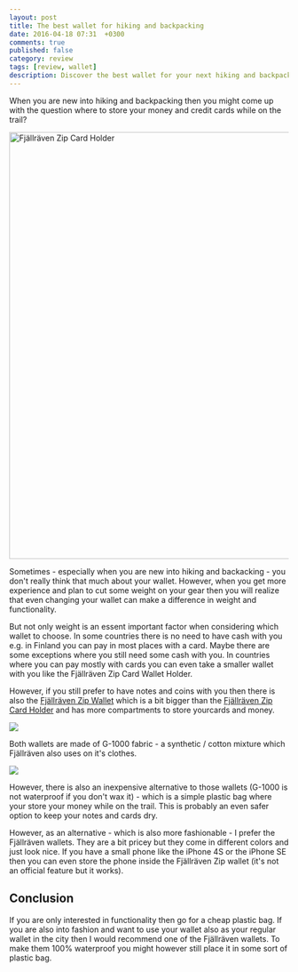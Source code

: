 ```yaml
---
layout: post
title: The best wallet for hiking and backpacking
date: 2016-04-18 07:31  +0300
comments: true
published: false
category: review
tags: [review, wallet]
description: Discover the best wallet for your next hiking and backpacking trip
---
```

When you are new into hiking and backpacking then you might come up with the question where to store your money and credit cards while on the trail?
   
<a data-flickr-embed="true"  href="https://www.flickr.com/photos/90204224@N07/25893630833/in/dateposted-public/" title="Fjällräven Zip Card Holder"><img src="https://farm2.staticflickr.com/1706/25893630833_0449df22f3_b.jpg" width="1024" height="768" alt="Fjällräven Zip Card Holder"></a><script async src="//embedr.flickr.com/assets/client-code.js" charset="utf-8"></script>
<!--more-->

Sometimes - especially when you are new into hiking and backacking - you don't really think that much about your wallet. However, when you get  more experience and plan to cut some weight on your gear then you will realize that even changing your wallet can make a difference in weight and functionality.

But not only weight is an essent important factor when considering which wallet to choose. In some countries there is no need to have cash with you e.g. in Finland you can pay in most places with a card. Maybe there are some exceptions where you still need some cash with you. In countries where you can pay mostly with cards you can even take a smaller wallet with you like the Fjällräven Zip Card Wallet Holder.

However, if you still prefer to have notes and coins with you then there is also the <a href="http://amzn.to/1VcvOA6" target="_blank">Fjällräven Zip Wallet</a> which is a  bit bigger than the <a href="http://amzn.to/22GvpVF" target="_blank">Fjällräven Zip Card Holder</a> and has more compartments to store yourcards and money.

<a  href="http://www.amazon.com/gp/product/B00SV3VMAA/ref=as_li_tl?ie=UTF8&camp=1789&creative=9325&creativeASIN=B00SV3VMAA&linkCode=as2&tag=hikeve-20&linkId=V7S5GUAZJAGX4CXV"><img border="0" src="http://ws-na.amazon-adsystem.com/widgets/q?_encoding=UTF8&ASIN=B00SV3VMAA&Format=_SL250_&ID=AsinImage&MarketPlace=US&ServiceVersion=20070822&WS=1&tag=hikeve-20" ></a><img src="http://ir-na.amazon-adsystem.com/e/ir?t=hikeve-20&l=as2&o=1&a=B00SV3VMAA" width="1" height="1" border="0" alt="" style="border:none !important; margin:0px !important;" />

Both wallets are made of G-1000 fabric - a synthetic / cotton mixture which Fjällräven also uses on it's clothes.

<a  href="http://www.amazon.com/gp/product/B00SVCRDKO/ref=as_li_tl?ie=UTF8&camp=1789&creative=9325&creativeASIN=B00SVCRDKO&linkCode=as2&tag=hikeve-20&linkId=NOZFI5R7S4BF7ZNL"><img border="0" src="http://ws-na.amazon-adsystem.com/widgets/q?_encoding=UTF8&ASIN=B00SVCRDKO&Format=_SL250_&ID=AsinImage&MarketPlace=US&ServiceVersion=20070822&WS=1&tag=hikeve-20" ></a><img src="http://ir-na.amazon-adsystem.com/e/ir?t=hikeve-20&l=as2&o=1&a=B00SVCRDKO" width="1" height="1" border="0" alt="" style="border:none !important; margin:0px !important;" />

However, there is also an inexpensive alternative to those wallets (G-1000 is not waterproof if you don't wax it) - which is a simple plastic bag where your store your money while on the trail. This is probably an even safer option to keep your notes and cards dry.

However, as an alternative - which is also more fashionable - I prefer the Fjällräven wallets. They are a bit pricey but they come in different colors and just look nice. If you have a small phone like the iPhone 4S or the iPhone SE then you can even store the phone inside the Fjällräven Zip wallet (it's not an official feature but it works).

##  Conclusion
If you are only interested in functionality then go for a cheap plastic bag. If you are also into fashion and want to use your wallet also  as your regular wallet in the city then I would recommend one of the Fjällräven wallets. To make them 100% waterproof you might however still place it in some sort of plastic bag.
